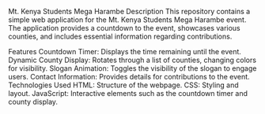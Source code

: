 Mt. Kenya Students Mega Harambe
Description
This repository contains a simple web application for the Mt. Kenya Students Mega Harambe event. The application provides a countdown to the event, showcases various counties, and includes essential information regarding contributions.

Features
Countdown Timer: Displays the time remaining until the event.
Dynamic County Display: Rotates through a list of counties, changing colors for visibility.
Slogan Animation: Toggles the visibility of the slogan to engage users.
Contact Information: Provides details for contributions to the event.
Technologies Used
HTML: Structure of the webpage.
CSS: Styling and layout.
JavaScript: Interactive elements such as the countdown timer and county display.
